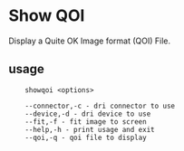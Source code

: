 # Show QOI 

Display a Quite OK Image format (QOI) File.

## usage
        showqoi <options>

        --connector,-c - dri connector to use
        --device,-d - dri device to use
        --fit,-f - fit image to screen
        --help,-h - print usage and exit
        --qoi,-q - qoi file to display

